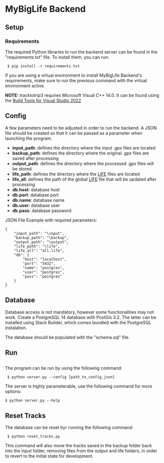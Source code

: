 # MyBigLife Backend

## Setup

### Requirements

The required Python libraries to run the backend server can be found in the "requirements.txt" file. To install them, you can run:

```
 $ pip install -r requirements.txt
```

If you are using a virtual environment to install MyBigLife Backend's requirements, make sure to run the previous command with the virtual environment active.

**NOTE:** tracktotrip3 requires Microsoft Visual C++ 14.0. It can be found using the [Build Tools for Visual Studio 2022](https://visualstudio.microsoft.com/downloads/?q=build+tools)


## Config

A few parameters need to be adjusted in order to run the backend. A JSON file should be created so that it can be passed as a parameter when launching the program.

- **input_path**: defines the directory where the input .gpx files are located 
- **backup_path**: defines the directory where the original .gpx files are saved after processing  
- **output_path**: defines the directory where the processed .gpx files will be stored
- **life_path**: defines the directory where the [LIFE](https://github.com/domiriel/LIFE) files are located
- **life_all**: defines the path of the global [LIFE](https://github.com/domiriel/LIFE) file that will be updated after processing
- **db.host**: database host
- **db.port**: database port
- **db.name**: database name
- **db.user**: database user
- **db.pass**: database password

JSON File Example with required parameters:

```
{
    "input_path": "\input",
    "backup_path": "\backup",
    "output_path": "\output",
    "life_path": "\life",
    "life_all": "all.life",
    "db": {
        "host": "localhost",
        "port": "5432",
        "name": "postgres",
        "user": "postgres",
        "pass": "postgres"
    }
}
```

## Database

Database access is not mandatory, however some functionalities may not work. Create a PostgreSQL 14 database with PostGis 3.2. The latter can be installed using Stack Builder, which comes bundled with the PostgreSQL instalation.

The database should be populated with the "schema.sql" file.

## Run

## 

The program can be run by using the following command:

```
 $ python server.py --config [path_to_config_json]
```

The server is highly parameterable, use the following command for more options:

```
$ python server.py --help
```

## Reset Tracks

The database can be reset byr running the following command:

```
 $ python reset_tracks.py
```

This command will also move the tracks saved in the backup folder back into the input folder, removing files from the output and life folders, in order to revert to the initial state for development.
